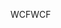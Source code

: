 <span data-ttu-id="a91fb-101">WCF</span><span class="sxs-lookup"><span data-stu-id="a91fb-101">WCF</span></span>